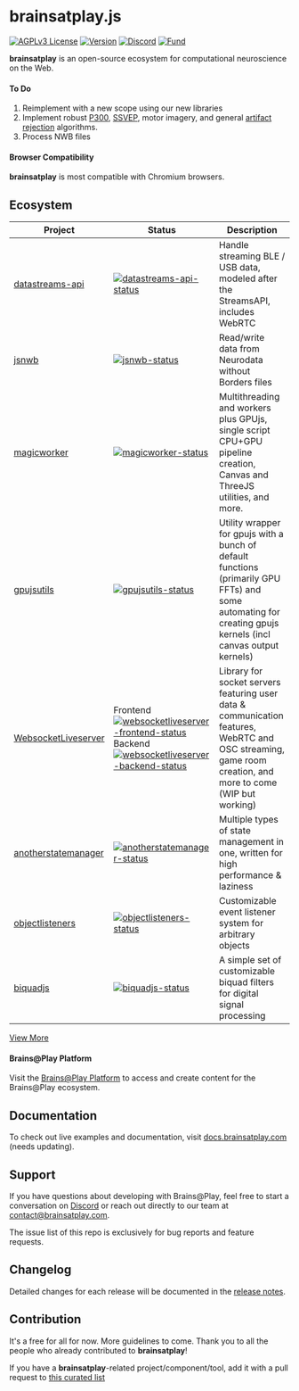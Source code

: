 
# brainsatplay.js
[![AGPLv3 License](https://img.shields.io/badge/License-AGPL_v3-blue.svg)](https://www.gnu.org/licenses/agpl-3.0)
[![Version](https://img.shields.io/npm/v/brainsatplay.svg?sanitize=true)](https://www.npmjs.com/package/brainsatplay)
[![Discord](https://img.shields.io/badge/chat-on%20discord-7289da.svg?sanitize=true)](https://discord.gg/CDxskSh9ZB)
[![Fund](https://img.shields.io/badge/fund-donate-brightgreen.svg)](https://www.brainsatplay.com/fund)

**brainsatplay** is an open-source ecosystem for computational neuroscience on the Web.

#### To Do
1. Reimplement with a new scope using our new libraries
2. Implement robust [P300](https://www.frontiersin.org/articles/10.3389/fnins.2017.00109/full), [SSVEP](https://ieeexplore.ieee.org/document/8553012), motor imagery, and general [artifact rejection](https://gitlab.ciirc.cvut.cz/open-source/rps) algorithms. 
3. Process NWB files

#### Browser Compatibility
**brainsatplay** is most compatible with Chromium browsers.

## Ecosystem

| Project               | Status                                                       | Description                                             |
| --------------------- | ------------------------------------------------------------ | ------------------------------------------------------- |
| [datastreams-api]     | [![datastreams-api-status]][datastreams-api]                   | Handle streaming BLE / USB data, modeled after the StreamsAPI, includes WebRTC                       |
| [jsnwb]     | [![jsnwb-status]][jsnwb]                   | Read/write data from Neurodata without Borders files                       |
| [magicworker]         | [![magicworker-status]][magicworker] | Multithreading and workers plus GPUjs, single script CPU+GPU pipeline creation, Canvas and ThreeJS utilities, and more.       |   
| [gpujsutils]         | [![gpujsutils-status]][gpujsutils] | Utility wrapper for gpujs with a bunch of default functions (primarily GPU FFTs) and some automating for creating gpujs kernels (incl canvas output kernels) |   
| [WebsocketLiveserver] | Frontend [![websocketliveserver-frontend-status]][websocketliveserver] Backend [![websocketliveserver-backend-status]][websocketliveserver] | Library for socket servers featuring user data & communication features, WebRTC and OSC streaming, game room creation, and more to come (WIP but working) |
| [anotherstatemanager] | [![anotherstatemanager-status]][anotherstatemanager] | Multiple types of state management in one, written for high performance & laziness |
| [objectlisteners] | [![objectlisteners-status]][objectlisteners] | Customizable event listener system for arbitrary objects  |
| [biquadjs] | [![biquadjs-status]][biquadjs] | A simple set of customizable biquad filters for digital signal processing |

[View More](https://github.com/brainsatplay)

[datastreams-api]: https://github.com/brainsatplay/datastreams-api
[datastreams-api-status]: https://img.shields.io/npm/v/datastreams-api.svg
[jsnwb]: https://github.com/brainsatplay/jsnwb
[jsnwb-status]: https://img.shields.io/npm/v/jsnwb.svg
[magicworker]: https://github.com/brainsatplay/magicworker
[magicworker-status]: https://img.shields.io/npm/v/magicworker
[WebsocketLiveserver]: https://github.com/brainsatplay/websocketliveserver
[websocketliveserver-frontend-status]: https://img.shields.io/npm/v/websocketliveserver-frontend
[websocketliveserver-backend-status]: https://img.shields.io/npm/v/websocketliveserver-backend
[anotherstatemanager]: https://github.com/brainsatplay/anotherstatemanager
[anotherstatemanager-status]: https://img.shields.io/npm/v/anotherstatemanager
[objectlisteners]: https://github.com/brainsatplay/objectlistener
[objectlisteners-status]: https://img.shields.io/npm/v/objectlisteners
[gpujsutils]: https://github.com/brainsatplay/gpujsutils
[gpujsutils-status]: https://img.shields.io/npm/v/gpujsutils
[biquadjs]: https://github.com/brainsatplay/biquadjs
[biquadjs-status]: https://img.shields.io/npm/v/biquadjs

####  Brains@Play Platform
Visit the [Brains@Play Platform](https://app.brainsatplay.com) to access and create content for the Brains@Play ecosystem.

## Documentation
To check out live examples and documentation, visit [docs.brainsatplay.com](https://docs.brainsatplay.com/docs/intro) (needs updating).

## Support
If you have questions about developing with Brains@Play, feel free to start a conversation on [Discord](https://discord.gg/tQ8P79tw8j) or reach out directly to our team at [contact@brainsatplay.com](mailto:contact@brainsatplay.com).

The issue list of this repo is exclusively for bug reports and feature requests.

## Changelog
Detailed changes for each release will be documented in the [release notes](https://github.com/brainsatplay/brainsatplay/releases).

## Contribution
It's a free for all for now. More guidelines to come. Thank you to all the people who already contributed to **brainsatplay**!

If you have a **brainsatplay**-related project/component/tool, add it with a pull request to [this curated list](https://github.com/brainsatplay/awesome-brainsatplay!)